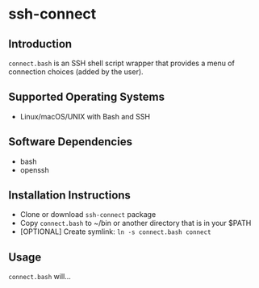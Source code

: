 # ssh-connect

## Introduction

`connect.bash` is an SSH shell script wrapper that provides a menu of connection choices (added by the user).

## Supported Operating Systems

* Linux/macOS/UNIX with Bash and SSH

## Software Dependencies

* bash 
* openssh

## Installation Instructions

* Clone or download `ssh-connect` package
* Copy `connect.bash` to ~/bin or another directory that is in your $PATH
* [OPTIONAL] Create symlink: `ln -s connect.bash connect`

## Usage

`connect.bash` will...
